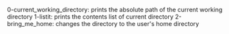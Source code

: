 0-current_working_directory: prints the absolute path of the current working directory
1-listit: prints the contents list of current directory
2-bring_me_home: changes the directory to the user's home directory
